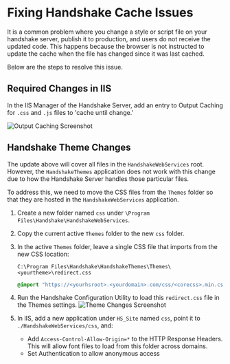 # Fixing Handshake Cache Issues
It is a common problem where you change a style or script file on your handshake server, publish it to production, and users do not receive the updated code. This happens because the browser is not instructed to update the cache when the file has changed since it was last cached.

Below are the steps to resolve this issue.

## Required Changes in IIS

In the IIS Manager of the Handshake Server, add an entry to Output Caching for `.css` and `.js` files to 'cache until change.'

![Output Caching Screenshot](ss1.png)

## Handshake Theme Changes
The update above will cover all files in the `HandshakeWebServices` root. However, the `HandshakeThemes` application does not work with this change due to how the Handshake Server handles those particular files.

To address this, we need to move the CSS files from the `Themes` folder so that they are hosted in the `HandshakeWebServices` application.

1. Create a new folder named `css` under `\Program Files\Handshake\HandshakeWebServices`.
2. Copy the current active `Themes` folder to the new `css` folder.
3. In the active `Themes` folder, leave a single CSS file that imports from the new CSS location:

    `C:\Program Files\Handshake\HandshakeThemes\Themes\<yourtheme>\redirect.css`
    ```css
    @import "https://<yourhsroot>.<yourdomain>.com/css/<corecss>.min.css";
    ```

4. Run the Handshake Configuration Utility to load this `redirect.css` file in the Themes settings.
   ![Theme Changes Screenshot](ss2.png)

5. In IIS, add a new application under `HS_Site` named `css`, point it to `./HandshakeWebServices/css`, and:
    - Add `Access-Control-Allow-Origin=*` to the HTTP Response Headers. This will allow font files to load from this folder across domains.
    - Set Authentication to allow anonymous access

